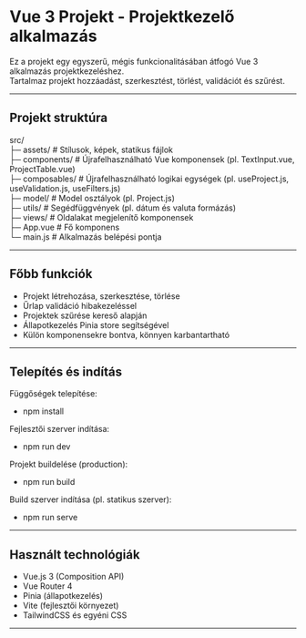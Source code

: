 # Vue 3 Projekt - Projektkezelő alkalmazás

Ez a projekt egy egyszerű, mégis funkcionalitásában átfogó Vue 3 alkalmazás projektkezeléshez.  
Tartalmaz projekt hozzáadást, szerkesztést, törlést, validációt és szűrést.

---

## Projekt struktúra

src/  
├─ assets/ # Stílusok, képek, statikus fájlok  
├─ components/ # Újrafelhasználható Vue komponensek (pl. TextInput.vue, ProjectTable.vue)  
├─ composables/ # Újrafelhasználható logikai egységek (pl. useProject.js, useValidation.js, useFilters.js)  
├─ model/ # Model osztályok (pl. Project.js)  
├─ utils/ # Segédfüggvények (pl. dátum és valuta formázás)  
├─ views/ # Oldalakat megjelenítő komponensek  
├─ App.vue # Fő komponens  
└─ main.js # Alkalmazás belépési pontja

---

## Főbb funkciók

- Projekt létrehozása, szerkesztése, törlése
- Űrlap validáció hibakezeléssel
- Projektek szűrése kereső alapján
- Állapotkezelés Pinia store segítségével
- Külön komponensekre bontva, könnyen karbantartható

---

## Telepítés és indítás

Függőségek telepítése:

- npm install

Fejlesztői szerver indítása:

- npm run dev

Projekt buildelése (production):

- npm run build

Build szerver indítása (pl. statikus szerver):

- npm run serve

---

## Használt technológiák

- Vue.js 3 (Composition API)
- Vue Router 4
- Pinia (állapotkezelés)
- Vite (fejlesztői környezet)
- TailwindCSS és egyéni CSS

---
